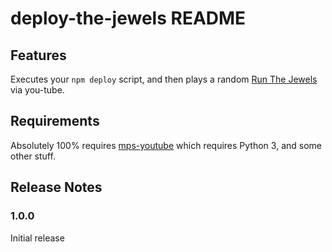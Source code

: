 # deploy-the-jewels README

## Features

Executes your `npm deploy` script, and then plays a random [Run The Jewels](https://runthejewels.com/) via you-tube.

## Requirements

Absolutely 100% requires [mps-youtube](https://github.com/mps-youtube/mps-youtube) which requires Python 3, and some other stuff.

## Release Notes


### 1.0.0

Initial release